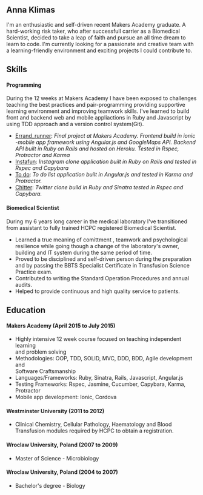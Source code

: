 ## Anna Klimas

I'm an enthusiastic and self-driven recent Makers Academy graduate. A hard-working risk taker, who after successfull carrier as a Biomedical Scientist, decided to take a leap of faith and pursue an all time dream to learn to code. 
I'm currently looking for a passionate and creative team with a learning-friendly environment and exciting projects I could contribute to. 

## Skills

#### Programming

During the 12 weeks at Makers Academy I have been exposed to challenges teaching the best practices and pair-programming providing supportive learning environment and improving teamwork skills. I've learned to build front and backend web and mobile appliactions in Ruby and Javascript by using TDD approach and a version control system(Git).

- [Errand_runner](https://github.com/AnnaKL/errand-runner-ionic): *Final project at Makers Academy. Frontend build in ionic -mobile app framework using Angular.js and GoogleMaps API. Backend API built in Ruby on Rails and hosted on Heroku. Tested in Rspec, Protractor and Karma*
- [Instafun](https://github.com/AnnaKL/instagram-challenge): *Instagram clone application built in Ruby on Rails and tested in Rspec and Capybara*
- [To do](https://github.com/AnnaKL/todo_challenge): *To do list application built in Angular.js and tested in Karma and Protractor.*
- [Chitter](https://github.com/AnnaKL/chitter-challenge): *Twitter clone build in Ruby and Sinatra tested in Rspec and Capybara.*

#### Biomedical Scientist

During my 6 years long career in the medical laboratory I've transitioned from assistant to fully trained HCPC registered Biomedical Scientist. 

- Learned a true meaning of comittment , teamwork and psychological resilience while going though a change of the laboratory's owner, building and IT system during the same period of time.
- Proved to be disciplined and self-driven person during the preparation and by passing the BBTS Specialist Certificate in Transfusion Science Practice exam.
- Contributed to writing the Standard Operation Procedures and annual audits.
- Helped to provide continuous and high quality service to patients.


## Education

#### Makers Academy (April 2015 to July 2015)

- Highly intensive 12 week course focused on teaching independent learning  
  and problem solving
- Methodologies: OOP, TDD, SOLID, MVC, DDD, BDD, Agile development and  
  Software Craftsmanship
- Languages/Frameworks: Ruby, Sinatra, Rails, Javascript, Angular.js
- Testing Frameworks: Rspec, Jasmine, Cucumber, Capybara, Karma, Protractor
- Mobile app development: Ionic, Cordova

#### Westminster University (2011 to 2012)

- Clinical Chemistry, Cellular Pathology, Haematology and Blood 
  Transfusion modules required by HCPC to obtain a registration.

#### Wroclaw University, Poland (2007 to 2009)

- Master of Science - Microbiology

#### Wroclaw University, Poland (2004 to 2007)

- Bachelor's degree - Biology

